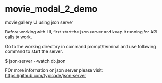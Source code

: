 # movie_modal_2_demo
movie gallery UI using json server


Before working with UI, first start the json server and keep it running for API calls to work.

Go to the working directory in command prompt/terminal and use following command to start the server.

$ json-server --watch db.json

FOr more information on json server please visit: https://github.com/typicode/json-server
